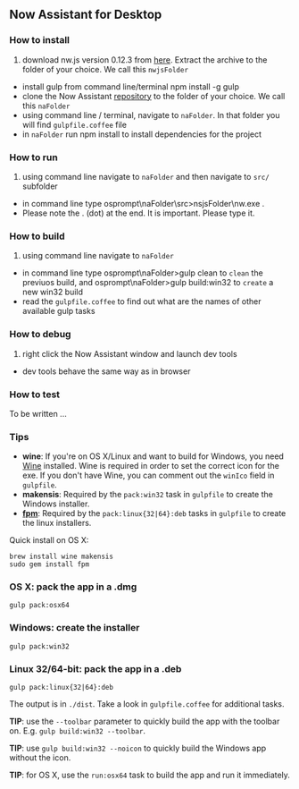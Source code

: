 ## Now Assistant for Desktop

### How to install

1. download nw.js version 0.12.3 from [here](http://dl.nwjs.io/v0.12.3/nwjs-v0.12.3-win-ia32.zip). Extract the archive to the folder of your choice. We call this `nwjsFolder`
* install gulp from command line/terminal
      npm install -g gulp
* clone the Now Assistant [repository](https://github.com/IntranetFactory/nwjsAppTest) to the folder of your choice. We call this `naFolder`
* using command line / terminal, navigate to `naFolder`. In that folder you will find `gulpfile.coffee` file
* in `naFolder` run
      npm install
to install dependencies for the project

### How to run
1. using command line navigate to `naFolder` and then navigate to `src/` subfolder
* in command line type
      osprompt\naFolder\src>nsjsFolder\nw.exe .
* Please note the . (dot) at the end. It is important. Please type it.

### How to build
1. using command line navigate to `naFolder`
* in command line type
      osprompt\naFolder>gulp clean
to `clean` the previuos build, and
      osprompt\naFolder>gulp build:win32
to `create` a new win32 build
* read the `gulpfile.coffee` to find out what are the names of other available gulp tasks

### How to debug
1. right click the Now Assistant window and launch dev tools
* dev tools behave the same way as in browser

### How to test
To be written ...

### Tips
* **wine**: If you're on OS X/Linux and want to build for Windows, you need [Wine](http://winehq.org/) installed. Wine is required in order
to set the correct icon for the exe. If you don't have Wine, you can comment out the `winIco` field in `gulpfile`.
* **makensis**: Required by the `pack:win32` task in `gulpfile` to create the Windows installer.
* [**fpm**](https://github.com/jordansissel/fpm): Required by the `pack:linux{32|64}:deb` tasks in `gulpfile` to create the linux installers.

Quick install on OS X:

    brew install wine makensis
    sudo gem install fpm

### OS X: pack the app in a .dmg

    gulp pack:osx64

### Windows: create the installer

    gulp pack:win32

### Linux 32/64-bit: pack the app in a .deb

    gulp pack:linux{32|64}:deb

The output is in `./dist`. Take a look in `gulpfile.coffee` for additional tasks.

**TIP**: use the `--toolbar` parameter to quickly build the app with the toolbar on. E.g. `gulp build:win32 --toolbar`.

**TIP**: use `gulp build:win32 --noicon` to quickly build the Windows app without the icon.

**TIP**: for OS X, use the `run:osx64` task to build the app and run it immediately.
